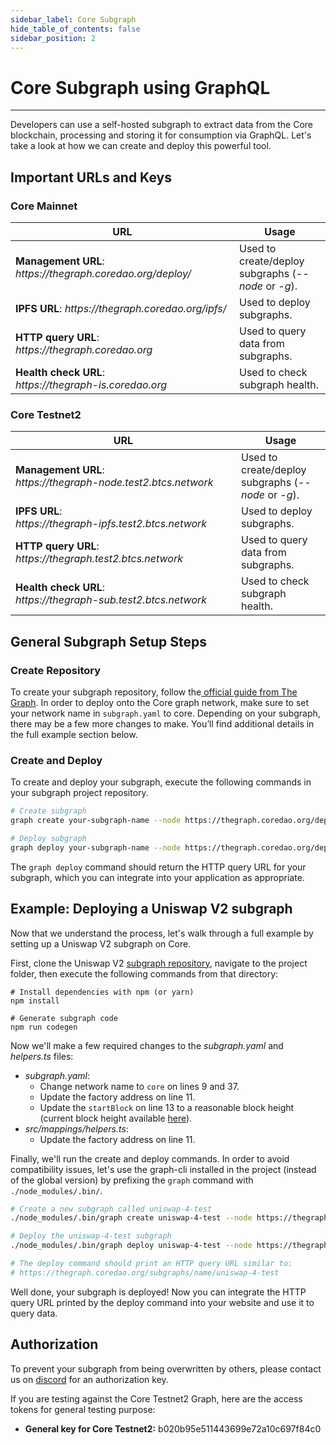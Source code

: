 ```yaml
---
sidebar_label: Core Subgraph
hide_table_of_contents: false
sidebar_position: 2
---
```


# Core Subgraph using GraphQL
---

Developers can use a self-hosted subgraph to extract data from the Core blockchain, processing and storing it for consumption via GraphQL. Let's take a look at how we can create and deploy this powerful tool.

## Important URLs and Keys

### Core Mainnet

<table><thead><tr><th width="342">URL</th><th>Usage</th></tr></thead><tbody><tr><td><strong>Management URL</strong>: <em>https://thegraph.coredao.org/deploy/</em></td><td>Used to create/deploy subgraphs (<em>--node</em> or <em>-g</em>).</td></tr><tr><td><strong>IPFS URL</strong>: <em>https://thegraph.coredao.org/ipfs/</em></td><td>Used to deploy subgraphs.</td></tr><tr><td><strong>HTTP query URL</strong>: <em>https://thegraph.coredao.org</em></td><td>Used to query data from subgraphs.</td></tr><tr><td><strong>Health check URL</strong>: <br/><em>https://thegraph-is.coredao.org</em> </td><td>Used to check subgraph health.</td></tr></tbody></table>

### Core Testnet2

<table><thead><tr><th width="345">URL</th><th>Usage</th></tr></thead><tbody><tr><td><strong>Management URL</strong>: <br/><em>https://thegraph-node.test2.btcs.network</em></td><td>Used to create/deploy subgraphs (<em>--node</em> or <em>-g</em>).</td></tr><tr><td><strong>IPFS URL</strong>: <br/><em>https://thegraph-ipfs.test2.btcs.network</em></td><td>Used to deploy subgraphs.</td></tr><tr><td><strong>HTTP query URL</strong>: <br/><em>https://thegraph.test2.btcs.network</em></td><td>Used to query data from subgraphs.</td></tr><tr><td><strong>Health check URL</strong>: <br/><em>https://thegraph-sub.test2.btcs.network</em></td><td>Used to check subgraph health.</td></tr></tbody></table>

## General Subgraph Setup Steps

### Create Repository

To create your subgraph repository, follow the[ official guide from The Graph](https://thegraph.com/docs/en/developing/creating-a-subgraph/). In order to deploy onto the Core graph network, make sure to set your network name in `subgraph.yaml` to core. Depending on your subgraph, there may be a few more changes to make. You’ll find additional details in the full example section below.

### Create and Deploy

To create and deploy your subgraph, execute the following commands in your subgraph project repository.

```bash
# Create subgraph
graph create your-subgraph-name --node https://thegraph.coredao.org/deploy/

# Deploy subgraph
graph deploy your-subgraph-name --node https://thegraph.coredao.org/deploy/ --ipfs https://thegraph.coredao.org/ipfs/
```

The `graph deploy` command should return the HTTP query URL for your subgraph, which you can integrate into your application as appropriate.

## Example: Deploying a Uniswap V2 subgraph

Now that we understand the process, let's walk through a full example by setting up a Uniswap V2 subgraph on Core.&#x20;

First, clone the Uniswap V2 [subgraph repository](https://github.com/Uniswap/v2-subgraph), navigate to the project folder, then execute the following commands from that directory:

```
# Install dependencies with npm (or yarn)
npm install

# Generate subgraph code
npm run codegen
```

Now we'll make a few required changes to the _subgraph.yaml_ and _helpers.ts_ files:

* _subgraph.yaml_:
  * Change network name to `core` on lines 9 and 37.
  * Update the factory address on line 11.
  * Update the `startBlock` on line 13 to a reasonable block height (current block height available [here](https://scan.coredao.org/)).
* _src/mappings/helpers.ts_:
  * Update the factory address on line 11.

Finally, we'll run the create and deploy commands. In order to avoid compatibility issues, let's use the graph-cli installed in the project (instead of the global version) by prefixing the `graph` command with `./node_modules/.bin/`.

```bash
# Create a new subgraph called uniswap-4-test
./node_modules/.bin/graph create uniswap-4-test --node https://thegraph.coredao.org/deploy/

# Deploy the uniswap-4-test subgraph
./node_modules/.bin/graph deploy uniswap-4-test --node https://thegraph.coredao.org/deploy/ --ipfs https://thegraph.coredao.org/ipfs/

# The deploy command should print an HTTP query URL similar to:
# https://thegraph.coredao.org/subgraphs/name/uniswap-4-test
```

Well done, your subgraph is deployed! Now you can integrate the HTTP query URL printed by the deploy command into your website and use it to query data.

## Authorization

To prevent your subgraph from being overwritten by others, please contact us on [discord](https://discord.com/invite/coredaoofficial) for an authorization key.

If you are testing against the Core Testnet2 Graph, here are the access tokens for general testing purpose: 
* **General key for Core Testnet2:** b020b95e511443699e72a10c697f84c0
